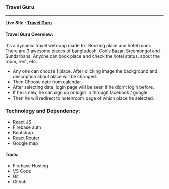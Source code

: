 ### Travel Guru
---
**Live Site : [Travel Guru](https://travel-guru-snk.web.app/)**


#### Travel Guru Overview:
It's a dynamic travel web-app made for Booking place and hotel room. There are 3 awesome places of bangladesh. Cox's Bazar, Sreemongol and Sundarbans. Anyone can book place and check the hotel status, about the room, rent, etc.
* Any one can choose 1 place. After clicking image the background and description about place will be changed.
* Then Choose date from calendar.
* After selecting date, login page will be seen if he didn't login before.
* If he is new, he can sign up or login in through facebook / google. 
* Then he will redirect to hotel/room page of which place he selected.


### Technology and Dependency:
* React JS
* Firebase auth
* Bootstrap
* React Router
* Google map

#### Tools:
* Firebase Hosting
* VS Code
* Git
* Github
